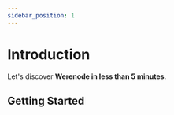 ```yaml
---
sidebar_position: 1
---
```


# Introduction

Let's discover **Werenode in less than 5 minutes**.

## Getting Started


